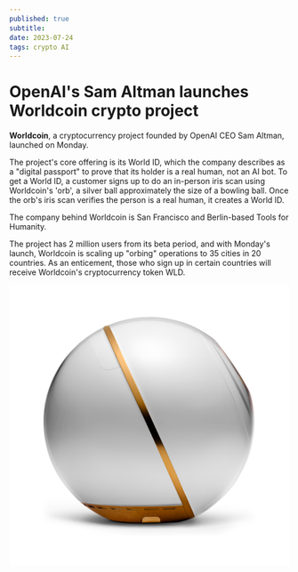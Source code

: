 ```yaml
---
published: true
subtitle: 
date: 2023-07-24
tags: crypto AI
---
```


# OpenAI's Sam Altman launches Worldcoin crypto project

**Worldcoin**, a cryptocurrency project founded by OpenAI CEO Sam Altman, launched on Monday.

The project's core offering is its World ID, which the company describes as a "digital passport" to prove that its holder is a real human, not an AI bot. To get a World ID, a customer signs up to do an in-person iris scan using Worldcoin's 'orb', a silver ball approximately the size of a bowling ball. Once the orb's iris scan verifies the person is a real human, it creates a World ID.

The company behind Worldcoin is San Francisco and Berlin-based Tools for Humanity.

The project has 2 million users from its beta period, and with Monday's launch, Worldcoin is scaling up "orbing" operations to 35 cities in 20 countries. As an enticement, those who sign up in certain countries will receive Worldcoin's cryptocurrency token WLD.

![worldcoin](/images/worldcoin.png)